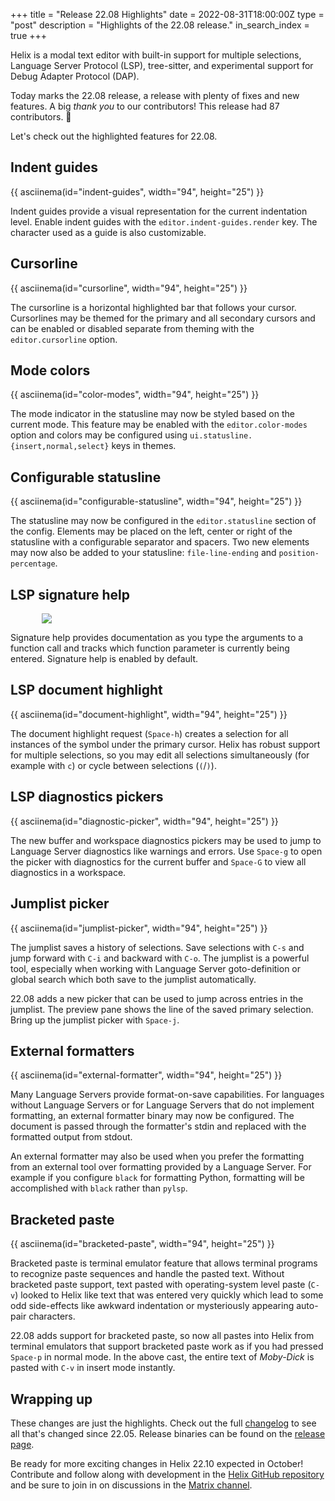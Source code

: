 +++
title = "Release 22.08 Highlights"
date = 2022-08-31T18:00:00Z
type = "post"
description = "Highlights of the 22.08 release."
in_search_index = true
+++

Helix is a modal text editor with built-in support for multiple selections,
Language Server Protocol (LSP), tree-sitter, and experimental support for Debug
Adapter Protocol (DAP).

Today marks the 22.08 release, a release with plenty of fixes and new features.
A big _thank you_ to our contributors! This release had 87 contributors. 🎉

Let's check out the highlighted features for 22.08.

## Indent guides

{{ asciinema(id="indent-guides", width="94", height="25") }}

Indent guides provide a visual representation for the current indentation
level. Enable indent guides with the `editor.indent-guides.render` key.
The character used as a guide is also customizable.

## Cursorline

{{ asciinema(id="cursorline", width="94", height="25") }}

The cursorline is a horizontal highlighted bar that follows your cursor.
Cursorlines may be themed for the primary and all secondary cursors and
can be enabled or disabled separate from theming with the `editor.cursorline`
option.

## Mode colors

{{ asciinema(id="color-modes", width="94", height="25") }}

The mode indicator in the statusline may now be styled based on the current
mode. This feature may be enabled with the `editor.color-modes` option and
colors may be configured using `ui.statusline.{insert,normal,select}` keys
in themes.

## Configurable statusline

{{ asciinema(id="configurable-statusline", width="94", height="25") }}

The statusline may now be configured in the `editor.statusline` section
of the config. Elements may be placed on the left, center or right of
the statusline with a configurable separator and spacers. Two new elements
may now also be added to your statusline: `file-line-ending` and
`position-percentage`.

## LSP signature help

<img src="/signature-help.gif" style="max-width: 80%; display: block; margin-left: auto; margin-right: auto"/>

Signature help provides documentation as you type the arguments to a function
call and tracks which function parameter is currently being entered. Signature
help is enabled by default.

## LSP document highlight

{{ asciinema(id="document-highlight", width="94", height="25") }}

The document highlight request (`Space-h`) creates a selection for all
instances of the symbol under the primary cursor. Helix has robust support for
multiple selections, so you may edit all selections simultaneously (for
example with `c`) or cycle between selections (`(`/`)`).

## LSP diagnostics pickers

{{ asciinema(id="diagnostic-picker", width="94", height="25") }}

The new buffer and workspace diagnostics pickers may be used to jump to
Language Server diagnostics like warnings and errors. Use `Space-g` to
open the picker with diagnostics for the current buffer and `Space-G`
to view all diagnostics in a workspace.

## Jumplist picker

{{ asciinema(id="jumplist-picker", width="94", height="25") }}

The jumplist saves a history of selections. Save selections with `C-s` and jump
forward with `C-i` and backward with `C-o`. The jumplist is a powerful tool,
especially when working with Language Server goto-definition or global search
which both save to the jumplist automatically.

22.08 adds a new picker that can be used to jump across entries in the jumplist.
The preview pane shows the line of the saved primary selection. Bring up the
jumplist picker with `Space-j`.

## External formatters

{{ asciinema(id="external-formatter", width="94", height="25") }}

Many Language Servers provide format-on-save capabilities. For languages
without Language Servers or for Language Servers that do not implement
formatting, an external formatter binary may now be configured. The document
is passed through the formatter's stdin and replaced with the formatted output
from stdout.

An external formatter may also be used when you prefer the formatting from an
external tool over formatting provided by a Language Server. For example if you
configure `black` for formatting Python, formatting will be accomplished with
`black` rather than `pylsp`.

## Bracketed paste

{{ asciinema(id="bracketed-paste", width="94", height="25") }}

Bracketed paste is terminal emulator feature that allows terminal programs to
recognize paste sequences and handle the pasted text. Without bracketed paste
support, text pasted with operating-system level paste (`C-v`) looked to Helix
like text that was entered very quickly which lead to some odd side-effects
like awkward indentation or mysteriously appearing auto-pair characters.

22.08 adds support for bracketed paste, so now all pastes into Helix from
terminal emulators that support bracketed paste work as if you had pressed
`Space-p` in normal mode. In the above cast, the entire text of _Moby-Dick_
is pasted with `C-v` in insert mode instantly.

## Wrapping up

These changes are just the highlights. Check out the full [changelog] to see
all that's changed since 22.05. Release binaries can be found on the [release
page].

Be ready for more exciting changes in Helix 22.10 expected in October!
Contribute and follow along with development in the
[Helix GitHub repository][helix-git] and be sure to join in on discussions in
the [Matrix channel][matrix].

<script src="/asciinema-player.js"></script>
[changelog]: https://github.com/helix-editor/helix/blob/master/CHANGELOG.md#2208-2022-08-31
[helix-git]: https://github.com/helix-editor/helix/
[matrix]: https://matrix.to/#/#helix-community:matrix.org
[release page]: https://github.com/helix-editor/helix/releases/tag/22.08
